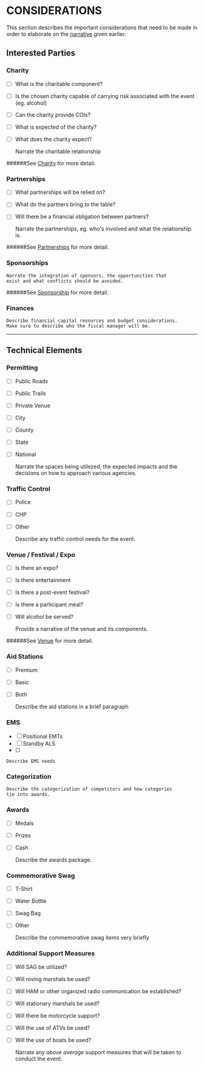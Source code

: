 # CONSIDERATIONS
This section describes the important considerations that need to be made in order to elaborate on the [narrative](/narrative.md) given earlier.

## Interested Parties

### Charity
- [ ] What is the charitable component?
- [ ] Is the chosen charity capable of carrying risk associated with the event (eg. alcohol)
- [ ] Can the charity provide COIs?
- [ ] What is expected of the charity?
- [ ] What does the charity expect?


    Narrate the charitable relationship

######See [Charity](/charity.md) for more detail.

### Partnerships
- [ ] What partnerships will be relied on?
- [ ] What do the partners bring to the table?
- [ ] Will there be a financial obligation between partners?


    Narrate the partnerships, eg. who's involved and what the
    relationship is.

######See [Partnerships](/partnerships.md) for more detail.

### Sponsorships

    Narrate the integration of sponsors, the opportunities that
    exist and what conflicts should be avoided.

######See [Sponsorship](/sponsorship.md) for more detail.

### Finances

    Describe financial capital resources and budget considerations.
    Make sure to describe who the fiscal manager will be.

---
## Technical Elements

### Permitting
- [ ] Public Roads
- [ ] Public Trails
- [ ] Private Venue
- [ ] City
- [ ] County
- [ ] State
- [ ] National


    Narrate the spaces being utilezed, the expected impacts 
    and the decisions on how to approach various agencies.


### Traffic Control

- [ ] Police
- [ ] CHP
- [ ] Other


    Describe any traffic control needs for the event.


### Venue / Festival / Expo
- [ ] Is there an expo?
- [ ] Is there entertainment
- [ ] Is there a post-event festival?
- [ ] Is there a participant meal?
- [ ] Will alcohol be served?


    Provide a narrative of the venue and its components.

######See [Venue](/venue.md) for more detail.

### Aid Stations

- [ ] Premium
- [ ] Basic
- [ ] Both


    Describe the aid stations in a brief paragraph


### EMS
- [ ] Positional EMTs
- [ ] Standby ALS
- [ ] 


    Describe EMS needs


### Categorization

    Describe the categorization of competitors and how categories
    tie into awards.


### Awards
- [ ] Medals
- [ ] Prizes
- [ ] Cash


    Describe the awards package.


### Commemorative Swag

- [ ] T-Shirt
- [ ] Water Bottle
- [ ] Swag Bag
- [ ] Other


    Describe the commemorative swag items very briefly


### Additional Support Measures
- [ ] Will SAG be utilized?
- [ ] Will roving marshals be used?
- [ ] Will HAM or other organized radio communication be established?
- [ ] Will stationary marshals be used?
- [ ] Will there be motorcycle support?
- [ ] Will the use of ATVs be used?
- [ ] Will the use of boats be used?


    Narrate any _above average_ support measures that will be taken
    to conduct the event.


